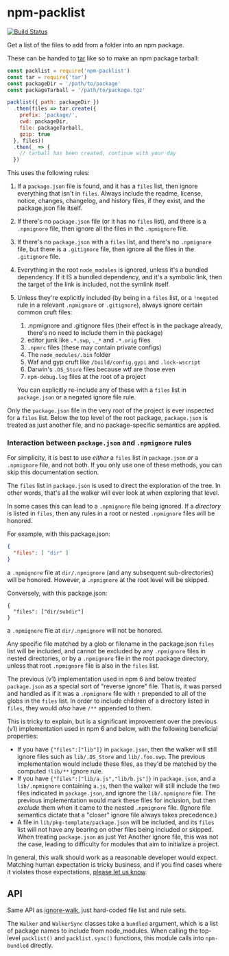 # npm-packlist

[![Build Status](https://travis-ci.com/npm/npm-packlist.svg?token=hHeDp9pQmz9kvsgRNVHy&branch=master)](https://travis-ci.com/npm/npm-packlist)

Get a list of the files to add from a folder into an npm package.

These can be handed to [tar](http://npm.im/tar) like so to make an npm package tarball:

```js
const packlist = require('npm-packlist')
const tar = require('tar')
const packageDir = '/path/to/package'
const packageTarball = '/path/to/package.tgz'

packlist({ path: packageDir })
  .then(files => tar.create({
    prefix: 'package/',
    cwd: packageDir,
    file: packageTarball,
    gzip: true
  }, files))
  .then(_ => {
    // tarball has been created, continue with your day
  })
```

This uses the following rules:

1. If a `package.json` file is found, and it has a `files` list, then ignore everything that isn't in `files`. Always
   include the readme, license, notice, changes, changelog, and history files, if they exist, and the package.json file
   itself.
2. If there's no `package.json` file (or it has no `files` list), and there is a `.npmignore` file, then ignore all the
   files in the
   `.npmignore` file.
3. If there's no `package.json` with a `files` list, and there's no
   `.npmignore` file, but there is a `.gitignore` file, then ignore all the files in the `.gitignore` file.
4. Everything in the root `node_modules` is ignored, unless it's a bundled dependency. If it IS a bundled dependency,
   and it's a symbolic link, then the target of the link is included, not the symlink itself.
4. Unless they're explicitly included (by being in a `files` list, or a `!negated` rule in a relevant `.npmignore`
   or `.gitignore`), always ignore certain common cruft files:

    1. .npmignore and .gitignore files (their effect is in the package already, there's no need to include them in the
       package)
    2. editor junk like `.*.swp`, `._*` and `.*.orig` files
    3. `.npmrc` files (these may contain private configs)
    4. The `node_modules/.bin` folder
    5. Waf and gyp cruft like `/build/config.gypi` and `.lock-wscript`
    6. Darwin's `.DS_Store` files because wtf are those even
    7. `npm-debug.log` files at the root of a project

   You can explicitly re-include any of these with a `files` list in
   `package.json` or a negated ignore file rule.

Only the `package.json` file in the very root of the project is ever inspected for a `files` list. Below the top level
of the root package,
`package.json` is treated as just another file, and no package-specific semantics are applied.

### Interaction between `package.json` and `.npmignore` rules

For simplicity, it is best to use _either_ a `files` list in `package.json`
_or_ a `.npmignore` file, and not both. If you only use one of these methods, you can skip this documentation section.

The `files` list in `package.json` is used to direct the exploration of the tree. In other words, that's all the walker
will ever look at when exploring that level.

In some cases this can lead to a `.npmignore` file being ignored. If a
_directory_ is listed in `files`, then any rules in a root or nested
`.npmignore` files will be honored.

For example, with this package.json:

```json
{
  "files": [ "dir" ]
}
```

a `.npmignore` file at `dir/.npmignore` (and any subsequent sub-directories) will be honored. However, a `.npmignore` at
the root level will be skipped.

Conversely, with this package.json:

```
{
  "files": ["dir/subdir"]
}
```

a `.npmignore` file at `dir/.npmignore` will not be honored.

Any specific file matched by a glob or filename in the package.json `files`
list will be included, and cannot be excluded by any `.npmignore` files in nested directories, or by a `.npmignore` file
in the root package directory, unless that root `.npmignore` file is also in the `files` list.

The previous (v1) implementation used in npm 6 and below treated
`package.json` as a special sort of "reverse ignore" file. That is, it was parsed and handled as if it was
a `.npmignore` file with `!` prepended to all of the globs in the `files` list. In order to include children of a
directory listed in `files`, they would _also_ have `/**` appended to them.

This is tricky to explain, but is a significant improvement over the previous (v1) implementation used in npm 6 and
below, with the following beneficial properties:

- If you have `{"files":["lib"]}` in `package.json`, then the walker will still ignore files such as `lib/.DS_Store`
  and `lib/.foo.swp`. The previous implementation would include these files, as they'd be matched by the
  computed `!lib/**` ignore rule.
- If you have `{"files":["lib/a.js","lib/b.js"]}` in `package.json`, and a
  `lib/.npmignore` containing `a.js`, then the walker will still include the two files indicated in `package.json`, and
  ignore the
  `lib/.npmignore` file. The previous implementation would mark these files for inclusion, but then _exclude_ them when
  it came to the nested
  `.npmignore` file.  (Ignore file semantics dictate that a "closer" ignore file always takes precedence.)
- A file in `lib/pkg-template/package.json` will be included, and its
  `files` list will not have any bearing on other files being included or skipped. When treating `package.json` as just
  Yet Another ignore file, this was not the case, leading to difficulty for modules that aim to initialize a project.

In general, this walk should work as a reasonable developer would expect. Matching human expectation is tricky business,
and if you find cases where it violates those
expectations, [please let us know](https://github.com/npm/npm-packlist/issues).

## API

Same API as [ignore-walk](http://npm.im/ignore-walk), just hard-coded file list and rule sets.

The `Walker` and `WalkerSync` classes take a `bundled` argument, which is a list of package names to include from
node_modules. When calling the top-level `packlist()` and `packlist.sync()` functions, this module calls
into `npm-bundled` directly.
